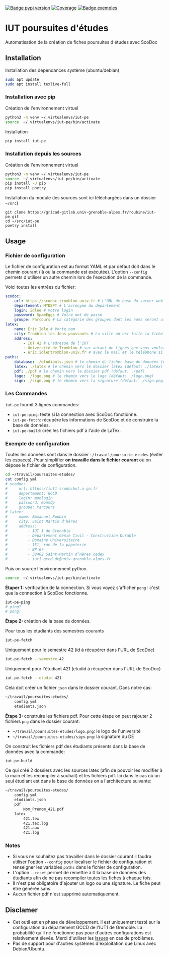 [![Badge pypi version](https://img.shields.io/pypi/v/iut-pe?style=for-the-badge&logo=pypi&logoColor=white&labelColor=%230073B7&color=gray)](https://pypi.org/project/iut-pe/)
[![Coverage](https://img.shields.io/gitlab/pipeline-coverage/roubine%2Fiut-pe?gitlab_url=https%3A%2F%2Fgricad-gitlab.univ-grenoble-alpes.fr%2F&job_name=pages&branch=main&style=for-the-badge&logo=python&logoColor=white)](https://roubine.gricad-pages.univ-grenoble-alpes.fr/iut-pe/coverage/)
[![Badge exemples](https://img.shields.io/badge/Exemples%20de%20fiches-blue?logo=latex&style=for-the-badge&color=darkgreen)](https://gricad-gitlab.univ-grenoble-alpes.fr/roubine/iut-pe/-/jobs/artifacts/main/browse/public/pdf?job=pages)

# IUT poursuites d'études
Automatisation de la création de fiches poursuites d'études avec ScoDoc

## Installation
Installation des dépendances système (ubuntu/debian)
```bash
sudo apt update
sudo apt install texlive-full
```

### Installation avec pip
Création de l'environnement virtuel
```bash
python3 -m venv ~/.virtualenvs/iut-pe
source  ~/.virtualenvs/iut-pe/bin/activate
```
Installation
```bash
pip install iut-pe
```

### Installation depuis les sources
Création de l'environnement virtuel
```bash
python3 -m venv ~/.virtualenvs/iut-pe
source  ~/.virtualenvs/iut-pe/bin/activate
pip install -U pip
pip install poetry
```

Installation du module (les sources sont ici téléchargées dans un dossier `~/src`)
```
git clone https://gricad-gitlab.univ-grenoble-alpes.fr/roubine/iut-pe.git
cd ~/src/iut-pe
poetry install
```

## Usage
### Fichier de configuration
Le fichier de configuration est au format YAML et par défaut doit dans le chemin courant (là où la commande est exécutée).
L'option `--config` permets d'utiliser un autre chemin lors de l'execution de la commande.

Voici toutes les entrées du fichier:
```yaml
scodoc:
    url: https://scodoc.tromblon-univ.fr # L'URL de base du server web ScoDoc
    departement: MYDEPT # L'acronyme du département
    login: idlee # Votre login
    password: SpamEggs # Votre mot de passe
    groupe: Parcours # La catégorie des groupes dont les noms seront utilisé pour déterminer le parcours de l'étudiant si plusieurs parcours sont présents
latex:
    name: Eric Idle # Vorte nom
    city: Tromblon les Jons poussants # La ville où est faite la fiche
    address:
        - IUT 42 # L'adresse de l'IUT
        - Université de Tromblon # sur autant de lignes que vous voulez
        - eric.idle@tromblon-univ.fr # avec le mail et le téléphone si vous voulez
paths:
    database: ./etudiants.json # le chemin du ficher base de données (défaut: ./etudiants.json)
    latex: ./latex # le chemin vers le dossier latex (défaut: ./latex)
    pdf: ./pdf # le chemin vers le dossier pdf (défaut: ./pdf)
    logo: ./logo.png # le chemin vers le logo (défaut: ./logo.png)
    sign: ./sign.png # le chemin vers la signature (défaut: ./sign.png)
```

### Les  Commandes
`iut-pe` fournit 3 lignes commandes:
- `iut-pe-ping`: teste si la connection avec ScoDoc fonctionne.
- `iut-pe-fetch`: récupère les informations de ScoDoc et de construire la base de données.
- `iut-pe-build`: crée les fichiers pdf à l'aide de LaTex.

### Exemple de configuration
Toutes les données sont dans le dossier `~/travail/poursuite-etudes` (éviter les espaces).
Pour simplifier **on travaille dans le fichier courant** où on dépose le fichier de configuration.

```bash
cd ~/travail/poursuites-etudes/
cat config.yml
# scodoc:
#     url: https://iut1-scodocbut.u-ga.fr
#     departement: GCCD
#     login: monlogin
#     password: monmdp
#     groupe: Parcours
# latex:
#     name: Emmanuel Roubin
#     city: Saint Martin d'hères
#     address:
#         - IUT 1 de Grenoble
#         - Département Génie Civil - Construction Durable
#         - Domaine Universitaire
#         - 151, rue de la papeterie
#         - BP 67
#         - 38402 Saint-Martin d’Hères cedex
#         - iut1.gccd.de@univ-grenoble-alpes.fr
```

Puis on source l'environnement python.
```bash
source  ~/.virtualenvs/iut-pe/bin/activate
```

**Étaper 1:** vérification de la connection. Si vous voyez s'afficher `pong!` c'est que la connection à ScoDoc fonctionne.
```bash
iut-pe-ping
# ping?
# pong! 
```

**Étape 2:** création de la base de données.

Pour tous les étudiants des semestres courants
```bash
iut-pe-fetch
```
Uniquement pour le semestre 42 (id à récupérer dans l'URL de ScoDoc)
```bash
iut-pe-fetch --semestre 42
```
Uniquement pour l'étudiant 421 (etudid à récupérer dans l'URL de ScoDoc)
```bash
iut-pe-fetch --etudid 421
```
Cela doit créer un fichier `json` dans le dossier courant. Dans notre cas:
```bash
~/travail/poursuites-etudes/
    config.yml
    etudiants.json
```

**Étape 3:** construire les fichiers pdf.
Pour cette étape on peut rajouter 2 fichiers `png` dans le dossier courant:
- `~/travail/poursuites-etudes/logo.png`: le logo de l'université
- `~/travail/poursuites-etudes/sign.png`: la signature du DE

On construit les fichiers pdf des étudiants présents dans la base de données avec la commande:
```bash
iut-pe-build
```
Ce qui créé 2 dossiers avec les sources latex (afin de pouvoir les modifier à la main et les recompiler à souhait) et les fichiers pdf. Ici dans le cas où un seul étudiant est dans la base de données on a l'architecture suivante:
```bash
~/travail/poursuites-etudes/
    config.yml
    etudiants.json
    pdf
        Nom_Prenom_421.pdf
    latex
        421.tex
        421.tex.log
        421.aux
        421.log
```


### Notes
- Si vous ne souhaitez pas travailler dans le dossier courant il faudra utiliser l'option `--config` pour localiser le fichier de configuration et renseigner les variables `paths` dans le fichier de configuration.
- L'option `--reset` permet de remettre à 0 la base de données des étudiants afin de ne pas recompiler toutes les fiches à chaque fois.
- Il n'est pas obligatoire d'ajouter un logo ou une signature. Le fiche peut être générée sans.
- Aucun fichier pdf n'est supprimé automatiquement.

## Disclamer
- Cet outil est en phase de développement. Il est uniquement testé sur la configuration du département GCCD de l'IUT1 de Grenoble. La probabilité qu'il ne fonctionne pas pour d'autres configurations est relativement élevée. Merci d'utiliser les [issues](https://gricad-gitlab.univ-grenoble-alpes.fr/roubine/iut-pe/-/issues) en cas de problèmes.
- Pas de support pour d'autres systèmes d'exploitation que Linux avec Debian/Ubuntu.

